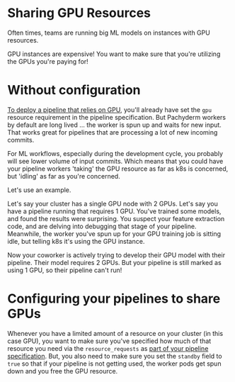 # Sharing GPU Resources

Often times, teams are running big ML models on instances with GPU resources.

GPU instances are expensive! You want to make sure that you're utilizing the GPUs you're paying for!

# Without configuration

[To deploy a pipeline that relies on GPU](../cookbook/gpus.html), you'll already have set the `gpu` resource requirement in the pipeline specification. But Pachyderm workers by default are long lived ... the worker is spun up and waits for new input. That works great for pipelines that are processing a lot of new incoming commits.

For ML workflows, especially during the development cycle, you probably will see lower volume of input commits. Which means that you could have your pipeline workers 'taking' the GPU resource as far as k8s is concerned, but 'idling' as far as you're concerned.

Let's use an example.

Let's say your cluster has a single GPU node with 2 GPUs. Let's say you have a pipeline running that requires 1 GPU. You've trained some models, and found the results were surprising. You suspect your feature extraction code, and are delving into debugging that stage of your pipeline. Meanwhile, the worker you've spun up for your GPU training job is sitting idle, but telling k8s it's using the GPU instance.

Now your coworker is actively trying to develop their GPU model with their pipeline. Their model requires 2 GPUs. But your pipeline is still marked as using 1 GPU, so their pipeline can't run!

# Configuring your pipelines to share GPUs

Whenever you have a limited amount of a resource on your cluster (in this case GPU), you want to make sure you've specified how much of that resource you need via the `resource_requests` as [part of your pipeline specification](http://docs.pachyderm.io/en/latest/reference/pipeline_spec.html). But, you also need to make sure you set the `standby` field to `true` so that if your pipeline is not getting used, the worker pods get spun down and you free the GPU resource.
